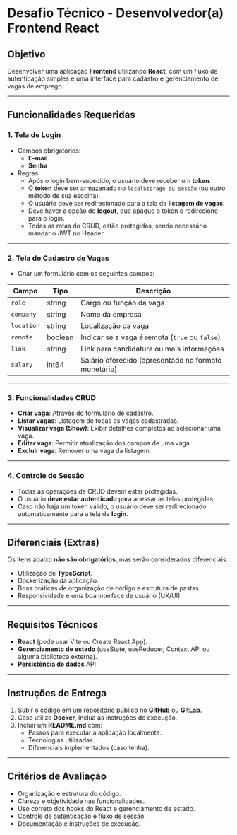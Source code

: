 # Desafio Técnico - Desenvolvedor(a) Frontend React

## Objetivo

Desenvolver uma aplicação **Frontend** utilizando **React**, com um fluxo de autenticação simples e uma interface para cadastro e gerenciamento de vagas de emprego.

---

## Funcionalidades Requeridas

### 1. Tela de Login
- Campos obrigatórios:
  - **E-mail**
  - **Senha**
- Regras:
  - Após o login bem-sucedido, o usuário deve receber um **token**.
  - O **token** deve ser armazenado no `localStorage ou sessão` (ou outro método de sua escolha).
  - O usuário deve ser redirecionado para a tela de **listagem de vagas**.
  - Deve haver a opção de **logout**, que apague o token e redirecione para o login.
  - Todas as rotas do CRUD, estão protegidas, sendo necessário mandar o JWT no Header
---

### 2. Tela de Cadastro de Vagas
- Criar um formulário com os seguintes campos:

| Campo     | Tipo     | Descrição                                          |
|-----------|----------|----------------------------------------------------|
| `role`    | string   | Cargo ou função da vaga                            |
| `company` | string   | Nome da empresa                                    |
| `location`| string   | Localização da vaga                                |
| `remote`  | boolean  | Indicar se a vaga é remota (`true` ou `false`)     |
| `link`    | string   | Link para candidatura ou mais informações          |
| `salary`  | int64    | Salário oferecido (apresentado no formato monetário)|

---

### 3. Funcionalidades CRUD
- **Criar vaga**: Através do formulário de cadastro.
- **Listar vagas**: Listagem de todas as vagas cadastradas.
- **Visualizar vaga (Show)**: Exibir detalhes completos ao selecionar uma vaga.
- **Editar vaga**: Permitir atualização dos campos de uma vaga.
- **Excluir vaga**: Remover uma vaga da listagem.

---

### 4. Controle de Sessão
- Todas as operações de CRUD devem estar protegidas.
- O usuário **deve estar autenticado** para acessar as telas protegidas.
- Caso não haja um token válido, o usuário deve ser redirecionado automaticamente para a tela de **login**.

---

## Diferenciais (Extras)
Os itens abaixo **não são obrigatórios**, mas serão considerados diferenciais:

- Utilização de **TypeScript**.
- Dockerização da aplicação.
- Boas práticas de organização de código e estrutura de pastas.
- Responsividade e uma boa interface de usuário (UX/UI).

---

## Requisitos Técnicos
- **React** (pode usar Vite ou Create React App).
- **Gerenciamento de estado** (useState, useReducer, Context API ou alguma biblioteca externa).
- **Persistência de dados** API

---

## Instruções de Entrega
1. Subir o código em um repositório público no **GitHub** ou **GitLab**.
2. Caso utilize **Docker**, inclua as instruções de execução.
3. Incluir um **README.md** com:
   - Passos para executar a aplicação localmente.
   - Tecnologias utilizadas.
   - Diferenciais implementados (caso tenha).

---

## Critérios de Avaliação
- Organização e estrutura do código.
- Clareza e objetividade nas funcionalidades.
- Uso correto dos hooks do React e gerenciamento de estado.
- Controle de autenticação e fluxo de sessão.
- Documentação e instruções de execução.
